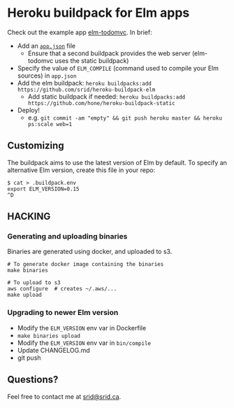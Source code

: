 # Heroku buildpack for Elm apps

Check out the example app [elm-todomvc](https://github.com/srid/elm-todomvc). In brief:

- Add an [`app.json`](https://github.com/srid/elm-todomvc/blob/master/app.json) file
  - Ensure that a second buildpack provides the web server (elm-todomvc uses the static buildpack)
- Specify the value of `ELM_COMPILE` (command used to compile your Elm sources) in `app.json`
- Add the elm buildpack: `heroku buildpacks:add https://github.com/srid/heroku-buildpack-elm`
  - Add static buildpack if needed: `heroku buildpacks:add https://github.com/hone/heroku-buildpack-static`
- Deploy! 
  - e.g. `git commit -am "empty" && git push heroku master && heroku ps:scale web=1`

## Customizing

The buildpack aims to use the latest version of Elm by default. To specify an alternative Elm
version, create this file in your repo:

```
$ cat > .buildpack.env
export ELM_VERSION=0.15
^D
```

## HACKING

### Generating and uploading binaries

Binaries are generated using docker, and uploaded to s3.

```
# To generate docker image containing the binaries
make binaries

# To upload to s3
aws configure  # creates ~/.aws/...
make upload
```

### Upgrading to newer Elm version

* Modify the `ELM_VERSION` env var in Dockerfile
* `make binaries upload`
* Modify the `ELM_VERSION` env var in `bin/compile`
* Update CHANGELOG.md
* git push

## Questions?

Feel free to contact me at srid@srid.ca.
